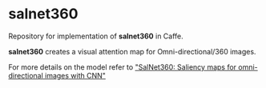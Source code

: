 # salnet360
Repository for implementation of **salnet360** in Caffe.

**salnet360** creates a visual attention map for Omni-directional/360 images.
 
For more details on the model refer to ["SalNet360: Saliency maps for omni-directional images with CNN"](https://www.sciencedirect.com/science/article/pii/S0923596518304685) 

